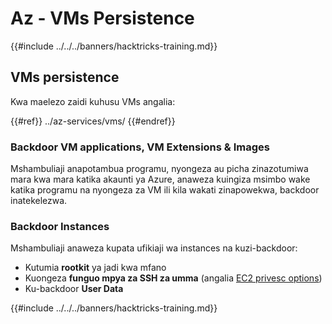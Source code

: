 # Az - VMs Persistence

{{#include ../../../banners/hacktricks-training.md}}

## VMs persistence

Kwa maelezo zaidi kuhusu VMs angalia:

{{#ref}}
../az-services/vms/
{{#endref}}

### Backdoor VM applications, VM Extensions & Images <a href="#backdoor-instances" id="backdoor-instances"></a>

Mshambuliaji anapotambua programu, nyongeza au picha zinazotumiwa mara kwa mara katika akaunti ya Azure, anaweza kuingiza msimbo wake katika programu na nyongeza za VM ili kila wakati zinapowekwa, backdoor inatekelezwa.

### Backdoor Instances <a href="#backdoor-instances" id="backdoor-instances"></a>

Mshambuliaji anaweza kupata ufikiaji wa instances na kuzi-backdoor:

- Kutumia **rootkit** ya jadi kwa mfano
- Kuongeza **funguo mpya za SSH za umma** (angalia [EC2 privesc options](https://cloud.hacktricks.xyz/pentesting-cloud/aws-security/aws-privilege-escalation/aws-ec2-privesc))
- Ku-backdoor **User Data**

{{#include ../../../banners/hacktricks-training.md}}
